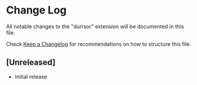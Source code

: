 # Change Log

All notable changes to the "durrsor" extension will be documented in this file.

Check [Keep a Changelog](http://keepachangelog.com/) for recommendations on how to structure this file.

## [Unreleased]

- Initial release